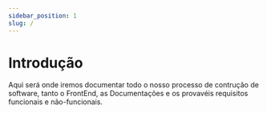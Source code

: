 ```yaml
---
sidebar_position: 1
slug: /
---
```


# Introdução

Aqui será onde iremos documentar todo o nosso processo de contrução de software, tanto o FrontEnd, as Documentações e
os provavéis requisitos funcionais e não-funcionais.
